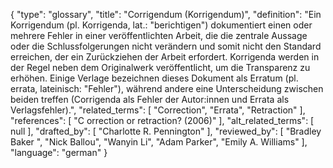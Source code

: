 {
    "type": "glossary",
    "title": "Corrigendum (Korrigendum)",
    "definition": "Ein Korrigendum (pl. Korrigenda, lat.: \"berichtigen\") dokumentiert einen oder mehrere Fehler in einer veröffentlichten Arbeit, die die zentrale Aussage oder die Schlussfolgerungen nicht verändern und somit nicht den Standard erreichen, der ein Zurückziehen der Arbeit erfordert. Korrigenda werden in der Regel neben dem Originalwerk veröffentlicht, um die Transparenz zu erhöhen. Einige Verlage bezeichnen dieses Dokument als Erratum (pl. errata, lateinisch: \"Fehler\"), während andere eine Unterscheidung zwischen beiden treffen (Corrigenda als Fehler der Autor:innen und Errata als Verlagsfehler).",
    "related_terms": [
        "Correction",
        "Errata",
        "Retraction"
    ],
    "references": [
        "C orrection or retraction? (2006)"
    ],
    "alt_related_terms": [
        null
    ],
    "drafted_by": [
        "Charlotte R. Pennington"
    ],
    "reviewed_by": [
        "Bradley Baker ",
        "Nick Ballou",
        "Wanyin Li",
        "Adam Parker",
        "Emily A. Williams"
    ],
    "language": "german"
}
